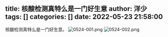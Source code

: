 title: 核酸检测真特么是一门好生意
author: 洋少
tags: []
categories: []
date: 2022-05-23 21:58:00
---
核酸检测真特么是一门好生意。<!-- more -->
![0524-001.png](http://124.220.167.166:8081/i/2022/05/24/628c2f1978d74.png)
![0524-002.png](http://124.220.167.166:8081/i/2022/05/24/628c2f2414e53.png)
